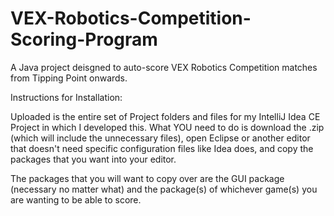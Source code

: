 # VEX-Robotics-Competition-Scoring-Program
A Java project deisgned to auto-score VEX Robotics Competition matches from Tipping Point onwards.

Instructions for Installation:

Uploaded is the entire set of Project folders and files for my IntelliJ Idea CE Project in which I developed this. 
What YOU need to do is download the .zip (which will include the unnecessary files), open Eclipse or another editor that doesn't need specific configuration files like Idea does, and copy the packages that you want into your editor. 

The packages that you will want to copy over are the GUI package (necessary no matter what) and the package(s) of whichever game(s) you are wanting to be able to score.
